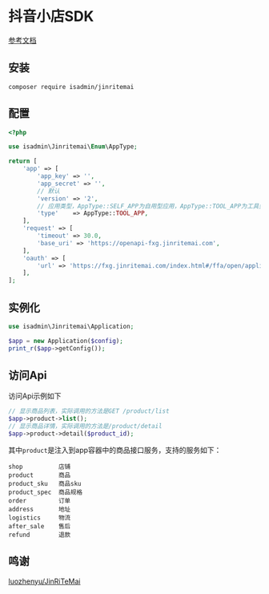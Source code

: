 # 抖音小店SDK

[参考文档](./docs/index.md)

## 安装
```
composer require isadmin/jinritemai
```

## 配置
```php
<?php

use isadmin\Jinritemai\Enum\AppType;

return [
    'app' => [
        'app_key' => '',
        'app_secret' => '',
        // 默认
        'version' => '2',
        // 应用类型，AppType::SELF_APP为自用型应用，AppType::TOOL_APP为工具型应用
        'type'    => AppType::TOOL_APP,
    ],
    'request' => [
        'timeout' => 30.0,
        'base_uri' => 'https://openapi-fxg.jinritemai.com',
    ],
    'oauth' => [
        'url' => 'https://fxg.jinritemai.com/index.html#/ffa/open/applicationAuthorize',
    ],
];
```

## 实例化
```php
use isadmin\Jinritemai\Application;

$app = new Application($config);
print_r($app->getConfig());
```

## 访问Api
访问Api示例如下
```php
// 显示商品列表，实际调用的方法是GET /product/list
$app->product->list();
// 显示商品详情，实际调用的方法是/product/detail
$app->product->detail($product_id);
```
其中```product```是注入到app容器中的商品接口服务，支持的服务如下：
```
shop          店铺
product       商品
product_sku   商品sku
product_spec  商品规格
order         订单
address       地址
logistics     物流
after_sale    售后
refund        退款
```

## 鸣谢
[luozhenyu/JinRiTeMai](https://github.com/luozhenyu/JinRiTeMai)
